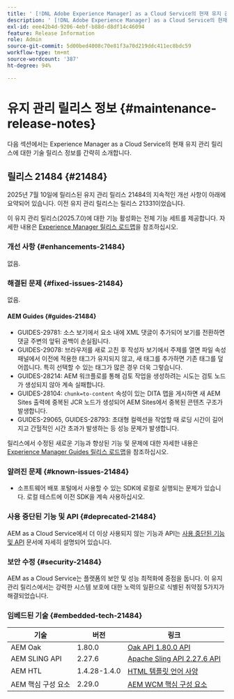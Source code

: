 ```yaml
---
title: ' [!DNL Adobe Experience Manager] as a Cloud Service의 현재 유지 관리 릴리스 정보입니다.'
description: ' [!DNL Adobe Experience Manager] as a Cloud Service의 현재 유지 관리 릴리스 정보입니다.'
exl-id: eee42b4d-9206-4ebf-b88d-d8df14c46094
feature: Release Information
role: Admin
source-git-commit: 5d00bed4008c70e81f3a70d219ddc411ec8bdc59
workflow-type: tm+mt
source-wordcount: '387'
ht-degree: 94%

---
```



# 유지 관리 릴리스 정보 {#maintenance-release-notes}

다음 섹션에서는 Experience Manager as a Cloud Service의 현재 유지 관리 릴리스에 대한 기술 릴리스 정보를 간략히 소개합니다.

## 릴리스 21484 {#21484}

2025년 7월 10일에 릴리스된 유지 관리 릴리스 21484의 지속적인 개선 사항이 아래에 요약되어 있습니다. 이전 유지 관리 릴리스는 릴리스 21331이었습니다.

이 유지 관리 릴리스(2025.7.0)에 대한 기능 활성화는 전체 기능 세트를 제공합니다. 자세한 내용은 [Experience Manager 릴리스 로드맵](https://experienceleague.adobe.com/ko/docs/experience-manager-release-information/aem-release-updates/update-releases-roadmap)을 참조하십시오.

### 개선 사항 {#enhancements-21484}

없음.

### 해결된 문제 {#fixed-issues-21484}

없음.

#### AEM Guides {#guides-21484}

* GUIDES-29781: 소스 보기에서 요소 내에 XML 댓글이 추가되어 보기를 전환하면 댓글 주변의 앞뒤 공백이 손실됩니다.
* GUIDES-29078: 브라우저를 새로 고친 후 작성자 보기에서 주제를 열면 파일 속성 패널에서 이전에 적용한 태그가 유지되지 않고, 새 태그를 추가하면 기존 태그를 덮어씁니다. 특히 선택할 수 있는 태그가 많은 경우 더욱 그렇습니다.
* GUIDES-28214: AEM 워크플로를 통해 검토 작업을 생성하려는 시도는 검토 노드가 생성되지 않아 계속 실패합니다.
* GUIDES-28104: `chunk=to-content` 속성이 있는 DITA 맵을 게시하면 새 AEM Sites 출력에 중복된 JCR 노드가 생성되어 AEM Sites에서 중복된 콘텐츠 구조가 발생합니다.
* GUIDES-29065, GUIDES-28793: 초대형 컬렉션을 작업할 때 로딩 시간이 길어지고 간헐적인 시간 초과가 발생하는 등 성능 문제가 발생합니다.

릴리스에서 수정된 새로운 기능과 향상된 기능 및 문제에 대한 자세한 내용은 [Experience Manager Guides 릴리스 로드맵](https://experienceleague.adobe.com/ko/docs/experience-manager-guides/using/release-info/aem-guides-releases-roadmap)을 참조하십시오.

### 알려진 문제 {#known-issues-21484}

* 소프트웨어 배포 포털에서 사용할 수 있는 SDK에 로컬로 실행되는 문제가 있습니다. 로컬 테스트에 이전 SDK을 계속 사용하십시오.

### 사용 중단된 기능 및 API {#deprecated-21484}

AEM as a Cloud Service에서 더 이상 사용되지 않는 기능과 API는 [사용 중단된 기능 및 API](/help/release-notes/deprecated-removed-features.md) 문서에 자세히 설명되어 있습니다.

### 보안 수정 {#security-21484}

AEM as a Cloud Service는 플랫폼의 보안 및 성능 최적화에 중점을 둡니다. 이 유지 관리 릴리스에서는 강력한 시스템 보호에 대한 노력의 일환으로 식별된 취약점 5가지가 해결되었습니다.

### 임베드된 기술 {#embedded-tech-21484}

| 기술 | 버전 | 링크 |
|---|---|---|
| AEM Oak | 1.80.0 | [Oak API 1.80.0 API](https://www.javadoc.io/doc/org.apache.jackrabbit/oak-api/1.80.0/index.html) |
| AEM SLING API | 2.27.6 | [Apache Sling API 2.27.6 API](https://www.javadoc.io/doc/org.apache.sling/org.apache.sling.api/latest/index.html) |
| AEM HTL | 1.4.28-1.4.0 | [HTML 템플릿 언어 사양](https://github.com/adobe/htl-spec) |
| AEM 핵심 구성 요소 | 2.29.0 | [AEM WCM 핵심 구성 요소](https://github.com/adobe/aem-core-wcm-components) |
